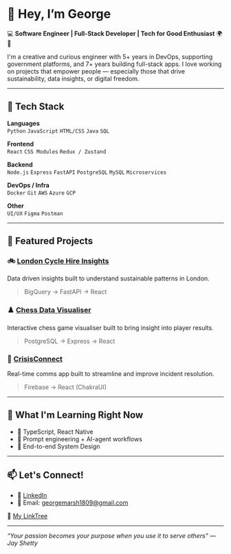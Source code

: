 # 👋 Hey, I’m George

💻 **Software Engineer | Full-Stack Developer | Tech for Good Enthusiast** 🌍💚

I'm a creative and curious engineer with 5+ years in DevOps, supporting government platforms, and 7+ years building full-stack apps. I love working on projects that empower people — especially those that drive sustainability, data insights, or digital freedom.

---

## 🔧 Tech Stack

**Languages**  
`Python` `JavaScript` `HTML/CSS`  `Java` `SQL`  

**Frontend**  
`React` `CSS Modules` `Redux / Zustand`

**Backend**  
`Node.js` `Express` `FastAPI` `PostgreSQL` `MySQL` `Microservices`

**DevOps / Infra**  
`Docker` `Git` `AWS` `Azure` `GCP`

**Other**  
`UI/UX` `Figma` `Postman`

---

## 🚀 Featured Projects

### 🚲 [London Cycle Hire Insights](https://github.com/your-username/london-cycle-hire)
Data driven insights built to understand sustainable patterns in London.   
> BigQuery → FastAPI → React   

### ♟️ [Chess Data Visualiser](https://github.com/your-username/chessviz)
Interactive chess game visualiser built to bring insight into player results.  
> PostgreSQL → Express → React

### 💬 [CrisisConnect](https://github.com/your-username/incidentwave)  
Real-time comms app built to streamline and improve incident resolution.  
> Firebase → React (ChakraUI) 

---

## 🌱 What I'm Learning Right Now

- 🚀 TypeScript, React Native
- 🧠 Prompt engineering + AI-agent workflows  
- 🎨 End-to-end System Design

---

## 📫 Let's Connect!

- 🧠 [LinkedIn](https://github.com/your-username/chessviz)  
- 💌 Email: georgemarsh1809@gmail.com

 🔗 [My LinkTree](https://linktr.ee/baxtr_)

---

_“Your passion becomes your purpose when you use it to serve others" — Jay Shetty_

<!---
georgemarsh1809/georgemarsh1809 is a ✨ special ✨ repository because its `README.md` (this file) appears on your GitHub profile.
You can click the Preview link to take a look at your changes.
--->

